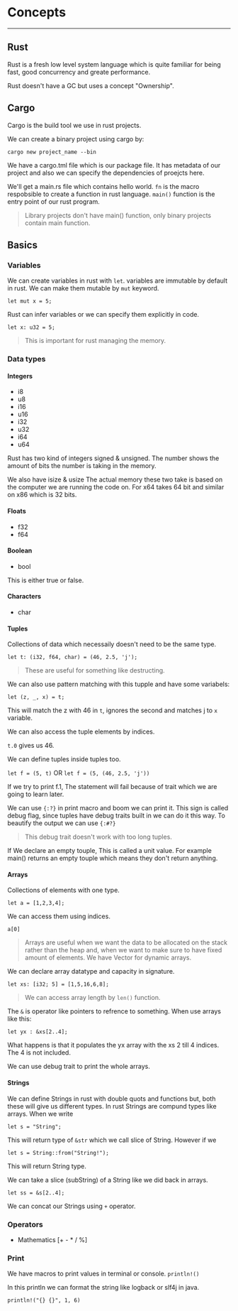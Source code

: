# Concepts

---

## Rust

Rust is a fresh low level system language which is quite familiar for being fast, good concurrency and greate performance.

Rust doesn't have a GC but uses a concept "Ownership".

## Cargo

Cargo is the build tool we use in rust projects.

We can create a binary project using cargo by:

`cargo new project_name --bin`

We have a cargo.tml file which is our package file. It has metadata of our project and also we can specify the dependencies of proejcts here.

We'll get a main.rs file which contains hello world.
`fn` is the macro respobsible to create a function in rust language. `main()` function is the entry point of our rust program.

> Library projects don't have main() function, only binary projects contain main function.

## Basics

### Variables

We can create variables in rust with `let`. variables are immutable by default in rust. We can make them mutable by `mut` keyword.

`let mut x = 5;`

Rust can infer variables or we can specify them explicitly in code.

`let x: u32 = 5;`

> This is important for rust managing the memory.

### Data types

#### Integers

- i8
- u8
- i16
- u16
- i32
- u32
- i64
- u64

Rust has two kind of integers signed & unsigned. The number shows the amount of bits the number is taking in the memory.

We also have isize & usize The actual memory these two take is based on the computer we are running the code on. For x64 takes 64 bit and similar on x86 which is 32 bits.

#### Floats

- f32
- f64

#### Boolean

- bool

This is either true or false.

#### Characters

- char

#### Tuples

Collections of data which necessaily doesn't need to be the same type.

`let t: (i32, f64, char) = (46, 2.5, 'j');`

> These are useful for something like destructing.

We can also use pattern matching with this tupple and have some variabels:

`let (z, _, x) = t;`

This will match the z with 46 in `t`, ignores the second and matches j to `x` variable.

We can also access the tuple elements by indices.

`t.0` gives us 46.

We can define tuples inside tuples too.

`let f = (5, t)` OR `let f = (5, (46, 2.5, 'j'))`

If we try to print f.1, The statement will fail because of trait which we are going to learn later.

We can use `{:?}` in print macro and boom we can print it. This sign is called debug flag, since tuples have debug traits built in we can do it this way. To beautify the output we can use `{:#?}`

> This debug trait doesn't work with too long tuples.

If We declare an empty touple, This is called a unit value. For example main() returns an empty touple which means they don't return anything.

#### Arrays

Collections of elements with one type.

`let a = [1,2,3,4];`

We can access them using indices.

`a[0]`

> Arrays are useful when we want the data to be allocated on the stack rather than the heap and, when we want to make sure to have fixed amount of elements.
> We have Vector for dynamic arrays.

We can declare array datatype and capacity in signature.

`let xs: [i32; 5] = [1,5,16,6,8];`

> We can access array length by `len()` function.

The `&` is operator like pointers to refrence to something. When use arrays like this:

`let yx : &xs[2..4];`

What happens is that it populates the yx array with the xs 2 till 4 indices. The 4 is not included.

We can use debug trait to print the whole arrays.

#### Strings

We can define Strings in rust with double quots and functions but, both these will give us different types. In rust Strings are compund types like arrays. When we write

`let s = "String";`

This will return type of `&str` which we call slice of String. However if we

`let s = String::from("String!");`

This will return String type.

We can take a slice (subString) of a String like we did back in arrays.

`let ss = &s[2..4];`

We can concat our Strings using `+` operator.

### Operators

- Mathematics [+ - * / %]

### Print

We have macros to print values in terminal or console.
`println!()`

In this println we can format the string like logback or slf4j in java.

`println!("{} {}", 1, 6)`

